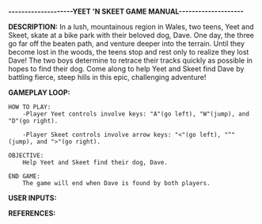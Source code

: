 **--------------------YEET 'N SKEET GAME MANUAL--------------------**

**DESCRIPTION:**
        In a lush, mountainous region in Wales, two teens, Yeet and Skeet, skate at a bike park with their beloved dog, Dave.
    One day, the three go far off the beaten path, and venture deeper into the terrain. Until they become lost in the woods, the teens stop and rest only to realize they lost Dave! The two boys determine to retrace their tracks quickly as possible in hopes to find their dog. Come along to help Yeet and Skeet find Dave by battling fierce, steep hills in this epic, challenging adventure!

**GAMEPLAY LOOP:**

    HOW TO PLAY:
        -Player Yeet controls involve keys: "A"(go left), "W"(jump), and "D"(go right).
        
        -Player Skeet controls involve arrow keys: "<"(go left), "^"(jump), and ">"(go right).

    OBJECTIVE:
        Help Yeet and Skeet find their dog, Dave.

    END GAME:
        The game will end when Dave is found by both players.

**USER INPUTS:**


**REFERENCES:**